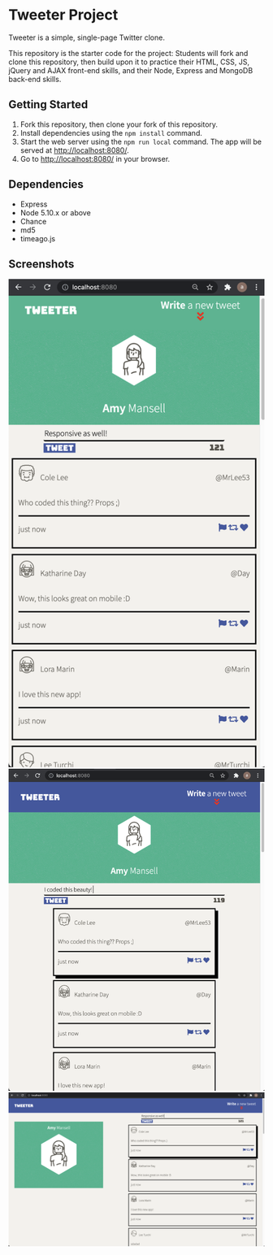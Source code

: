 # Tweeter Project

Tweeter is a simple, single-page Twitter clone.

This repository is the starter code for the project: Students will fork and clone this repository, then build upon it to practice their HTML, CSS, JS, jQuery and AJAX front-end skills, and their Node, Express and MongoDB back-end skills.

## Getting Started

1. Fork this repository, then clone your fork of this repository.
2. Install dependencies using the `npm install` command.
3. Start the web server using the `npm run local` command. The app will be served at <http://localhost:8080/>.
4. Go to <http://localhost:8080/> in your browser.

## Dependencies

- Express
- Node 5.10.x or above
- Chance
- md5
- timeago.js

## Screenshots

!["Screenshot of mobile view"](https://github.com/sudofer/tweeter/blob/master/docs/mobile.png?raw=true)
!["Screenshot of tablet view"](https://github.com/sudofer/tweeter/blob/master/docs/tablet.png?raw=true)
!["Screenshot of desktop view"](https://github.com/sudofer/tweeter/blob/master/docs/desktop.png?raw=true)
